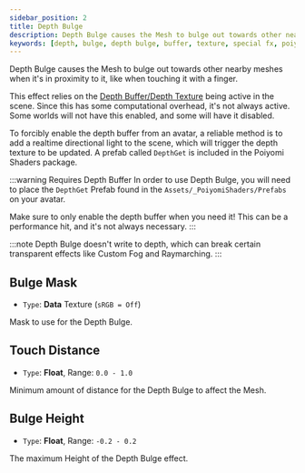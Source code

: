 ```yaml
---
sidebar_position: 2
title: Depth Bulge
description: Depth Bulge causes the Mesh to bulge out towards other nearby meshes, like when touching it with a finger.
keywords: [depth, bulge, depth bulge, buffer, texture, special fx, poiyomi, shader]
---
```


Depth Bulge causes the Mesh to bulge out towards other nearby meshes when it's in proximity to it, like when touching it with a finger.

This effect relies on the [Depth Buffer/Depth Texture](https://docs.unity3d.com/Manual/SL-CameraDepthTexture.html) being active in the scene. Since this has some computational overhead, it's not always active. Some worlds will not have this enabled, and some will have it disabled.

To forcibly enable the depth buffer from an avatar, a reliable method is to add a realtime directional light to the scene, which will trigger the depth texture to be updated. A prefab called `DepthGet` is included in the Poiyomi Shaders package.

:::warning Requires Depth Buffer
In order to use Depth Bulge, you will need to place the `DepthGet` Prefab found in the `Assets/_PoiyomiShaders/Prefabs` on your avatar.

Make sure to only enable the depth buffer when you need it! This can be a performance hit, and it's not always necessary.
:::

:::note
Depth Bulge doesn't write to depth, which can break certain transparent effects like Custom Fog and Raymarching.
:::

## Bulge Mask

- `Type`: <PropertyIcon name="texture" />**Data** Texture (`sRGB = Off`)

Mask to use for the Depth Bulge.

## Touch Distance

- `Type`: <PropertyIcon name="floatrange" />**Float**, Range: `0.0 - 1.0`

Minimum amount of distance for the Depth Bulge to affect the Mesh.

## Bulge Height

- `Type`: <PropertyIcon name="floatrange" />**Float**, Range: `-0.2 - 0.2`

The maximum Height of the Depth Bulge effect.